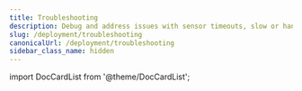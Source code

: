 ```yaml
---
title: Troubleshooting
description: Debug and address issues with sensor timeouts, slow or hanging code, or Dagster+ Hybrid performance issues.
slug: /deployment/troubleshooting
canonicalUrl: /deployment/troubleshooting
sidebar_class_name: hidden
---
```


import DocCardList from '@theme/DocCardList';

<DocCardList />